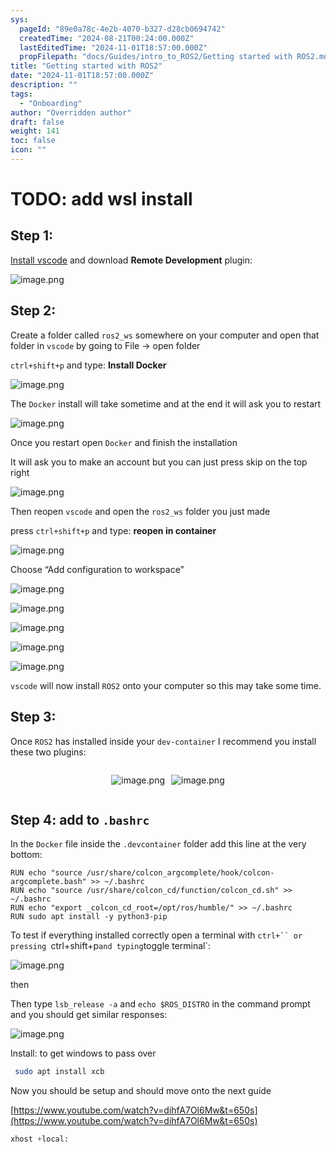 ```yaml
---
sys:
  pageId: "89e0a78c-4e2b-4070-b327-d28cb0694742"
  createdTime: "2024-08-21T00:24:00.000Z"
  lastEditedTime: "2024-11-01T18:57:00.000Z"
  propFilepath: "docs/Guides/intro_to_ROS2/Getting started with ROS2.md"
title: "Getting started with ROS2"
date: "2024-11-01T18:57:00.000Z"
description: ""
tags:
  - "Onboarding"
author: "Overridden author"
draft: false
weight: 141
toc: false
icon: ""
---
```


# TODO: add wsl install

## Step 1:

[Install vscode](https://code.visualstudio.com/download) and download **Remote Development** plugin:

![image.png](https://prod-files-secure.s3.us-west-2.amazonaws.com/d518164a-d88e-44d1-a4ee-3adb3bd8bce0/efb52993-1881-4a40-b95e-6f020334f022/image.png?X-Amz-Algorithm=AWS4-HMAC-SHA256&X-Amz-Content-Sha256=UNSIGNED-PAYLOAD&X-Amz-Credential=ASIAZI2LB4666NMJLEIL%2F20250317%2Fus-west-2%2Fs3%2Faws4_request&X-Amz-Date=20250317T181123Z&X-Amz-Expires=3600&X-Amz-Security-Token=IQoJb3JpZ2luX2VjEPL%2F%2F%2F%2F%2F%2F%2F%2F%2F%2FwEaCXVzLXdlc3QtMiJHMEUCIQDhFHbrfsVgJn14HWPNIYFQYHQTLXSUaoLbaF%2FdUXi%2FgwIgFHglTKa4DVhxnQGIjJfTwZwdvWPu21r99uBvvyovh7wq%2FwMISxAAGgw2Mzc0MjMxODM4MDUiDPOFgU7UlHc8hKCONCrcAwkX9eHhLWdwf7shBGAaelCukMkyVp6HhbNmnCjH1vxUD7q%2F7TYmzzaFi290V6IazFhb8Un%2BywTfRU244cHTnLkFZbRe6heVtRiiDeLaRBolmB5EXa1NwE5gWDFCfmaxkylZklS5e2Dib0uHSqbfn0LfcnKCCcIn6%2B15WgLdggqyIyfz%2F99kFi0xzu2MXGILIpjkmqyjMjtMhQY5Q87jDnQKGgXtaeND7koyF0iRT5nqjveYAudfVvl5dS%2BaabvSSfRleMOVcalWEAnxXEtdKnFCk%2FB5DVrBjNRPB3nYec6uqUh9hQrYCJmE6FCAUHg3hY9VyTEPixiIjvWHM116MVFFZiIPSh28VLoRtsHVRBQsBkL1rZzA7lIusgBDyee2MJPoY3dptb7T3nlQgB9CuAA%2BACUyXDCapInlwlKqH%2FmZKO2OXDXp9pimcLQNHdeRY%2BlhtfWZs1imlxgZbVZLt292fu8qUPXrZ1nSqDvze1q6T0RZbokLLd52NV2HHWRJ4GXdCob1ZmbtA3B1xS4Ek22q3O0C0esp4hB66GwYbxzP2dhQH3RxrseVkfwHa7bcFZHFxgXl2inTyJs2Gxw0EnrFS9DvQMXvxVfBxHfARCEwtvjb5hkiX1bgJYulMMrF4b4GOqUBZF2puexfM1TO0dbQprNkbfBDlnB5DPUC64Z3HCxvS0kmAnpPddjgxFjTivBw%2Fj6ZJsPgvC%2Fj0rNRES%2FV0ObhJ4JQ9N9ReJyP2SCl%2B2ruwUnbho2nY36TaaysJSeOhXaXtrymzQ3pb%2FYBDgPRzzyG1S1rR3KT%2BNJf1D7r1p9gjAeJMJ%2F2HPCmsBveMcyssggx2v%2BBfqYjfj%2FJy%2B7s9AHqLxGnqsAW&X-Amz-Signature=5ac9c34616bad9a48c15f21e9cf182db2fcb3d6294f169358311280fdb74a9de&X-Amz-SignedHeaders=host&x-id=GetObject)

## Step 2:

Create a folder called `ros2_ws` somewhere on your computer and open that folder in `vscode` by going to File → open folder 

`ctrl+shift+p` and type: **Install Docker**

![image.png](https://prod-files-secure.s3.us-west-2.amazonaws.com/d518164a-d88e-44d1-a4ee-3adb3bd8bce0/2269dc0e-1cd5-47ff-bceb-c04ad9b2eab0/image.png?X-Amz-Algorithm=AWS4-HMAC-SHA256&X-Amz-Content-Sha256=UNSIGNED-PAYLOAD&X-Amz-Credential=ASIAZI2LB4666NMJLEIL%2F20250317%2Fus-west-2%2Fs3%2Faws4_request&X-Amz-Date=20250317T181123Z&X-Amz-Expires=3600&X-Amz-Security-Token=IQoJb3JpZ2luX2VjEPL%2F%2F%2F%2F%2F%2F%2F%2F%2F%2FwEaCXVzLXdlc3QtMiJHMEUCIQDhFHbrfsVgJn14HWPNIYFQYHQTLXSUaoLbaF%2FdUXi%2FgwIgFHglTKa4DVhxnQGIjJfTwZwdvWPu21r99uBvvyovh7wq%2FwMISxAAGgw2Mzc0MjMxODM4MDUiDPOFgU7UlHc8hKCONCrcAwkX9eHhLWdwf7shBGAaelCukMkyVp6HhbNmnCjH1vxUD7q%2F7TYmzzaFi290V6IazFhb8Un%2BywTfRU244cHTnLkFZbRe6heVtRiiDeLaRBolmB5EXa1NwE5gWDFCfmaxkylZklS5e2Dib0uHSqbfn0LfcnKCCcIn6%2B15WgLdggqyIyfz%2F99kFi0xzu2MXGILIpjkmqyjMjtMhQY5Q87jDnQKGgXtaeND7koyF0iRT5nqjveYAudfVvl5dS%2BaabvSSfRleMOVcalWEAnxXEtdKnFCk%2FB5DVrBjNRPB3nYec6uqUh9hQrYCJmE6FCAUHg3hY9VyTEPixiIjvWHM116MVFFZiIPSh28VLoRtsHVRBQsBkL1rZzA7lIusgBDyee2MJPoY3dptb7T3nlQgB9CuAA%2BACUyXDCapInlwlKqH%2FmZKO2OXDXp9pimcLQNHdeRY%2BlhtfWZs1imlxgZbVZLt292fu8qUPXrZ1nSqDvze1q6T0RZbokLLd52NV2HHWRJ4GXdCob1ZmbtA3B1xS4Ek22q3O0C0esp4hB66GwYbxzP2dhQH3RxrseVkfwHa7bcFZHFxgXl2inTyJs2Gxw0EnrFS9DvQMXvxVfBxHfARCEwtvjb5hkiX1bgJYulMMrF4b4GOqUBZF2puexfM1TO0dbQprNkbfBDlnB5DPUC64Z3HCxvS0kmAnpPddjgxFjTivBw%2Fj6ZJsPgvC%2Fj0rNRES%2FV0ObhJ4JQ9N9ReJyP2SCl%2B2ruwUnbho2nY36TaaysJSeOhXaXtrymzQ3pb%2FYBDgPRzzyG1S1rR3KT%2BNJf1D7r1p9gjAeJMJ%2F2HPCmsBveMcyssggx2v%2BBfqYjfj%2FJy%2B7s9AHqLxGnqsAW&X-Amz-Signature=b0fd63b1336eba31989ae38e5bc30a000ba2b20631d6f5c9a4e2a85ab7ba37d6&X-Amz-SignedHeaders=host&x-id=GetObject)

The `Docker` install will take sometime and at the end it will ask you to restart

![image.png](https://prod-files-secure.s3.us-west-2.amazonaws.com/d518164a-d88e-44d1-a4ee-3adb3bd8bce0/ed233f78-be33-4b1f-b89c-9c346c0e961e/image.png?X-Amz-Algorithm=AWS4-HMAC-SHA256&X-Amz-Content-Sha256=UNSIGNED-PAYLOAD&X-Amz-Credential=ASIAZI2LB4666NMJLEIL%2F20250317%2Fus-west-2%2Fs3%2Faws4_request&X-Amz-Date=20250317T181123Z&X-Amz-Expires=3600&X-Amz-Security-Token=IQoJb3JpZ2luX2VjEPL%2F%2F%2F%2F%2F%2F%2F%2F%2F%2FwEaCXVzLXdlc3QtMiJHMEUCIQDhFHbrfsVgJn14HWPNIYFQYHQTLXSUaoLbaF%2FdUXi%2FgwIgFHglTKa4DVhxnQGIjJfTwZwdvWPu21r99uBvvyovh7wq%2FwMISxAAGgw2Mzc0MjMxODM4MDUiDPOFgU7UlHc8hKCONCrcAwkX9eHhLWdwf7shBGAaelCukMkyVp6HhbNmnCjH1vxUD7q%2F7TYmzzaFi290V6IazFhb8Un%2BywTfRU244cHTnLkFZbRe6heVtRiiDeLaRBolmB5EXa1NwE5gWDFCfmaxkylZklS5e2Dib0uHSqbfn0LfcnKCCcIn6%2B15WgLdggqyIyfz%2F99kFi0xzu2MXGILIpjkmqyjMjtMhQY5Q87jDnQKGgXtaeND7koyF0iRT5nqjveYAudfVvl5dS%2BaabvSSfRleMOVcalWEAnxXEtdKnFCk%2FB5DVrBjNRPB3nYec6uqUh9hQrYCJmE6FCAUHg3hY9VyTEPixiIjvWHM116MVFFZiIPSh28VLoRtsHVRBQsBkL1rZzA7lIusgBDyee2MJPoY3dptb7T3nlQgB9CuAA%2BACUyXDCapInlwlKqH%2FmZKO2OXDXp9pimcLQNHdeRY%2BlhtfWZs1imlxgZbVZLt292fu8qUPXrZ1nSqDvze1q6T0RZbokLLd52NV2HHWRJ4GXdCob1ZmbtA3B1xS4Ek22q3O0C0esp4hB66GwYbxzP2dhQH3RxrseVkfwHa7bcFZHFxgXl2inTyJs2Gxw0EnrFS9DvQMXvxVfBxHfARCEwtvjb5hkiX1bgJYulMMrF4b4GOqUBZF2puexfM1TO0dbQprNkbfBDlnB5DPUC64Z3HCxvS0kmAnpPddjgxFjTivBw%2Fj6ZJsPgvC%2Fj0rNRES%2FV0ObhJ4JQ9N9ReJyP2SCl%2B2ruwUnbho2nY36TaaysJSeOhXaXtrymzQ3pb%2FYBDgPRzzyG1S1rR3KT%2BNJf1D7r1p9gjAeJMJ%2F2HPCmsBveMcyssggx2v%2BBfqYjfj%2FJy%2B7s9AHqLxGnqsAW&X-Amz-Signature=9dd35761ffa0c150b285690ea079468ff2bbb154ce26b5c87dfb995947983c96&X-Amz-SignedHeaders=host&x-id=GetObject)

Once you restart open `Docker` and finish the installation

It will ask you to make an account but you can just press skip on the top right

![image.png](https://prod-files-secure.s3.us-west-2.amazonaws.com/d518164a-d88e-44d1-a4ee-3adb3bd8bce0/21010ad9-1659-4fd9-9f59-9932a09b2a3d/image.png?X-Amz-Algorithm=AWS4-HMAC-SHA256&X-Amz-Content-Sha256=UNSIGNED-PAYLOAD&X-Amz-Credential=ASIAZI2LB4666NMJLEIL%2F20250317%2Fus-west-2%2Fs3%2Faws4_request&X-Amz-Date=20250317T181123Z&X-Amz-Expires=3600&X-Amz-Security-Token=IQoJb3JpZ2luX2VjEPL%2F%2F%2F%2F%2F%2F%2F%2F%2F%2FwEaCXVzLXdlc3QtMiJHMEUCIQDhFHbrfsVgJn14HWPNIYFQYHQTLXSUaoLbaF%2FdUXi%2FgwIgFHglTKa4DVhxnQGIjJfTwZwdvWPu21r99uBvvyovh7wq%2FwMISxAAGgw2Mzc0MjMxODM4MDUiDPOFgU7UlHc8hKCONCrcAwkX9eHhLWdwf7shBGAaelCukMkyVp6HhbNmnCjH1vxUD7q%2F7TYmzzaFi290V6IazFhb8Un%2BywTfRU244cHTnLkFZbRe6heVtRiiDeLaRBolmB5EXa1NwE5gWDFCfmaxkylZklS5e2Dib0uHSqbfn0LfcnKCCcIn6%2B15WgLdggqyIyfz%2F99kFi0xzu2MXGILIpjkmqyjMjtMhQY5Q87jDnQKGgXtaeND7koyF0iRT5nqjveYAudfVvl5dS%2BaabvSSfRleMOVcalWEAnxXEtdKnFCk%2FB5DVrBjNRPB3nYec6uqUh9hQrYCJmE6FCAUHg3hY9VyTEPixiIjvWHM116MVFFZiIPSh28VLoRtsHVRBQsBkL1rZzA7lIusgBDyee2MJPoY3dptb7T3nlQgB9CuAA%2BACUyXDCapInlwlKqH%2FmZKO2OXDXp9pimcLQNHdeRY%2BlhtfWZs1imlxgZbVZLt292fu8qUPXrZ1nSqDvze1q6T0RZbokLLd52NV2HHWRJ4GXdCob1ZmbtA3B1xS4Ek22q3O0C0esp4hB66GwYbxzP2dhQH3RxrseVkfwHa7bcFZHFxgXl2inTyJs2Gxw0EnrFS9DvQMXvxVfBxHfARCEwtvjb5hkiX1bgJYulMMrF4b4GOqUBZF2puexfM1TO0dbQprNkbfBDlnB5DPUC64Z3HCxvS0kmAnpPddjgxFjTivBw%2Fj6ZJsPgvC%2Fj0rNRES%2FV0ObhJ4JQ9N9ReJyP2SCl%2B2ruwUnbho2nY36TaaysJSeOhXaXtrymzQ3pb%2FYBDgPRzzyG1S1rR3KT%2BNJf1D7r1p9gjAeJMJ%2F2HPCmsBveMcyssggx2v%2BBfqYjfj%2FJy%2B7s9AHqLxGnqsAW&X-Amz-Signature=17344fe834b8b74a59aaeadd9eb84141b2355cfc6a32aab9dfd8ec33bdeffc74&X-Amz-SignedHeaders=host&x-id=GetObject)

Then reopen `vscode` and open the `ros2_ws` folder you just made

press `ctrl+shift+p` and type: **reopen in container**

![image.png](https://prod-files-secure.s3.us-west-2.amazonaws.com/d518164a-d88e-44d1-a4ee-3adb3bd8bce0/4e93b8c2-41ad-488c-8095-c74205196118/image.png?X-Amz-Algorithm=AWS4-HMAC-SHA256&X-Amz-Content-Sha256=UNSIGNED-PAYLOAD&X-Amz-Credential=ASIAZI2LB4666NMJLEIL%2F20250317%2Fus-west-2%2Fs3%2Faws4_request&X-Amz-Date=20250317T181123Z&X-Amz-Expires=3600&X-Amz-Security-Token=IQoJb3JpZ2luX2VjEPL%2F%2F%2F%2F%2F%2F%2F%2F%2F%2FwEaCXVzLXdlc3QtMiJHMEUCIQDhFHbrfsVgJn14HWPNIYFQYHQTLXSUaoLbaF%2FdUXi%2FgwIgFHglTKa4DVhxnQGIjJfTwZwdvWPu21r99uBvvyovh7wq%2FwMISxAAGgw2Mzc0MjMxODM4MDUiDPOFgU7UlHc8hKCONCrcAwkX9eHhLWdwf7shBGAaelCukMkyVp6HhbNmnCjH1vxUD7q%2F7TYmzzaFi290V6IazFhb8Un%2BywTfRU244cHTnLkFZbRe6heVtRiiDeLaRBolmB5EXa1NwE5gWDFCfmaxkylZklS5e2Dib0uHSqbfn0LfcnKCCcIn6%2B15WgLdggqyIyfz%2F99kFi0xzu2MXGILIpjkmqyjMjtMhQY5Q87jDnQKGgXtaeND7koyF0iRT5nqjveYAudfVvl5dS%2BaabvSSfRleMOVcalWEAnxXEtdKnFCk%2FB5DVrBjNRPB3nYec6uqUh9hQrYCJmE6FCAUHg3hY9VyTEPixiIjvWHM116MVFFZiIPSh28VLoRtsHVRBQsBkL1rZzA7lIusgBDyee2MJPoY3dptb7T3nlQgB9CuAA%2BACUyXDCapInlwlKqH%2FmZKO2OXDXp9pimcLQNHdeRY%2BlhtfWZs1imlxgZbVZLt292fu8qUPXrZ1nSqDvze1q6T0RZbokLLd52NV2HHWRJ4GXdCob1ZmbtA3B1xS4Ek22q3O0C0esp4hB66GwYbxzP2dhQH3RxrseVkfwHa7bcFZHFxgXl2inTyJs2Gxw0EnrFS9DvQMXvxVfBxHfARCEwtvjb5hkiX1bgJYulMMrF4b4GOqUBZF2puexfM1TO0dbQprNkbfBDlnB5DPUC64Z3HCxvS0kmAnpPddjgxFjTivBw%2Fj6ZJsPgvC%2Fj0rNRES%2FV0ObhJ4JQ9N9ReJyP2SCl%2B2ruwUnbho2nY36TaaysJSeOhXaXtrymzQ3pb%2FYBDgPRzzyG1S1rR3KT%2BNJf1D7r1p9gjAeJMJ%2F2HPCmsBveMcyssggx2v%2BBfqYjfj%2FJy%2B7s9AHqLxGnqsAW&X-Amz-Signature=dd7f856ea078d482549e80b63f8677ac875f2ea7f10ca34296a15d7bd1275c76&X-Amz-SignedHeaders=host&x-id=GetObject)

Choose “Add configuration to workspace”

![image.png](https://prod-files-secure.s3.us-west-2.amazonaws.com/d518164a-d88e-44d1-a4ee-3adb3bd8bce0/9560b282-5060-4989-ba37-97e7b2c22476/image.png?X-Amz-Algorithm=AWS4-HMAC-SHA256&X-Amz-Content-Sha256=UNSIGNED-PAYLOAD&X-Amz-Credential=ASIAZI2LB4666NMJLEIL%2F20250317%2Fus-west-2%2Fs3%2Faws4_request&X-Amz-Date=20250317T181123Z&X-Amz-Expires=3600&X-Amz-Security-Token=IQoJb3JpZ2luX2VjEPL%2F%2F%2F%2F%2F%2F%2F%2F%2F%2FwEaCXVzLXdlc3QtMiJHMEUCIQDhFHbrfsVgJn14HWPNIYFQYHQTLXSUaoLbaF%2FdUXi%2FgwIgFHglTKa4DVhxnQGIjJfTwZwdvWPu21r99uBvvyovh7wq%2FwMISxAAGgw2Mzc0MjMxODM4MDUiDPOFgU7UlHc8hKCONCrcAwkX9eHhLWdwf7shBGAaelCukMkyVp6HhbNmnCjH1vxUD7q%2F7TYmzzaFi290V6IazFhb8Un%2BywTfRU244cHTnLkFZbRe6heVtRiiDeLaRBolmB5EXa1NwE5gWDFCfmaxkylZklS5e2Dib0uHSqbfn0LfcnKCCcIn6%2B15WgLdggqyIyfz%2F99kFi0xzu2MXGILIpjkmqyjMjtMhQY5Q87jDnQKGgXtaeND7koyF0iRT5nqjveYAudfVvl5dS%2BaabvSSfRleMOVcalWEAnxXEtdKnFCk%2FB5DVrBjNRPB3nYec6uqUh9hQrYCJmE6FCAUHg3hY9VyTEPixiIjvWHM116MVFFZiIPSh28VLoRtsHVRBQsBkL1rZzA7lIusgBDyee2MJPoY3dptb7T3nlQgB9CuAA%2BACUyXDCapInlwlKqH%2FmZKO2OXDXp9pimcLQNHdeRY%2BlhtfWZs1imlxgZbVZLt292fu8qUPXrZ1nSqDvze1q6T0RZbokLLd52NV2HHWRJ4GXdCob1ZmbtA3B1xS4Ek22q3O0C0esp4hB66GwYbxzP2dhQH3RxrseVkfwHa7bcFZHFxgXl2inTyJs2Gxw0EnrFS9DvQMXvxVfBxHfARCEwtvjb5hkiX1bgJYulMMrF4b4GOqUBZF2puexfM1TO0dbQprNkbfBDlnB5DPUC64Z3HCxvS0kmAnpPddjgxFjTivBw%2Fj6ZJsPgvC%2Fj0rNRES%2FV0ObhJ4JQ9N9ReJyP2SCl%2B2ruwUnbho2nY36TaaysJSeOhXaXtrymzQ3pb%2FYBDgPRzzyG1S1rR3KT%2BNJf1D7r1p9gjAeJMJ%2F2HPCmsBveMcyssggx2v%2BBfqYjfj%2FJy%2B7s9AHqLxGnqsAW&X-Amz-Signature=64841494407074c4ae8e0a92562cf7b830003ac5285b327206f4e5ffd627bb19&X-Amz-SignedHeaders=host&x-id=GetObject)

![image.png](https://prod-files-secure.s3.us-west-2.amazonaws.com/d518164a-d88e-44d1-a4ee-3adb3bd8bce0/2ee63f81-886b-48e8-a553-dc6e5eac99e4/image.png?X-Amz-Algorithm=AWS4-HMAC-SHA256&X-Amz-Content-Sha256=UNSIGNED-PAYLOAD&X-Amz-Credential=ASIAZI2LB4666NMJLEIL%2F20250317%2Fus-west-2%2Fs3%2Faws4_request&X-Amz-Date=20250317T181123Z&X-Amz-Expires=3600&X-Amz-Security-Token=IQoJb3JpZ2luX2VjEPL%2F%2F%2F%2F%2F%2F%2F%2F%2F%2FwEaCXVzLXdlc3QtMiJHMEUCIQDhFHbrfsVgJn14HWPNIYFQYHQTLXSUaoLbaF%2FdUXi%2FgwIgFHglTKa4DVhxnQGIjJfTwZwdvWPu21r99uBvvyovh7wq%2FwMISxAAGgw2Mzc0MjMxODM4MDUiDPOFgU7UlHc8hKCONCrcAwkX9eHhLWdwf7shBGAaelCukMkyVp6HhbNmnCjH1vxUD7q%2F7TYmzzaFi290V6IazFhb8Un%2BywTfRU244cHTnLkFZbRe6heVtRiiDeLaRBolmB5EXa1NwE5gWDFCfmaxkylZklS5e2Dib0uHSqbfn0LfcnKCCcIn6%2B15WgLdggqyIyfz%2F99kFi0xzu2MXGILIpjkmqyjMjtMhQY5Q87jDnQKGgXtaeND7koyF0iRT5nqjveYAudfVvl5dS%2BaabvSSfRleMOVcalWEAnxXEtdKnFCk%2FB5DVrBjNRPB3nYec6uqUh9hQrYCJmE6FCAUHg3hY9VyTEPixiIjvWHM116MVFFZiIPSh28VLoRtsHVRBQsBkL1rZzA7lIusgBDyee2MJPoY3dptb7T3nlQgB9CuAA%2BACUyXDCapInlwlKqH%2FmZKO2OXDXp9pimcLQNHdeRY%2BlhtfWZs1imlxgZbVZLt292fu8qUPXrZ1nSqDvze1q6T0RZbokLLd52NV2HHWRJ4GXdCob1ZmbtA3B1xS4Ek22q3O0C0esp4hB66GwYbxzP2dhQH3RxrseVkfwHa7bcFZHFxgXl2inTyJs2Gxw0EnrFS9DvQMXvxVfBxHfARCEwtvjb5hkiX1bgJYulMMrF4b4GOqUBZF2puexfM1TO0dbQprNkbfBDlnB5DPUC64Z3HCxvS0kmAnpPddjgxFjTivBw%2Fj6ZJsPgvC%2Fj0rNRES%2FV0ObhJ4JQ9N9ReJyP2SCl%2B2ruwUnbho2nY36TaaysJSeOhXaXtrymzQ3pb%2FYBDgPRzzyG1S1rR3KT%2BNJf1D7r1p9gjAeJMJ%2F2HPCmsBveMcyssggx2v%2BBfqYjfj%2FJy%2B7s9AHqLxGnqsAW&X-Amz-Signature=0474712c004280199181280fe2230e29b9cbcfb62b2de6e7c8048a731c740806&X-Amz-SignedHeaders=host&x-id=GetObject)

![image.png](https://prod-files-secure.s3.us-west-2.amazonaws.com/d518164a-d88e-44d1-a4ee-3adb3bd8bce0/ae1580b2-b048-407e-aed9-b584224a7a04/image.png?X-Amz-Algorithm=AWS4-HMAC-SHA256&X-Amz-Content-Sha256=UNSIGNED-PAYLOAD&X-Amz-Credential=ASIAZI2LB4666NMJLEIL%2F20250317%2Fus-west-2%2Fs3%2Faws4_request&X-Amz-Date=20250317T181123Z&X-Amz-Expires=3600&X-Amz-Security-Token=IQoJb3JpZ2luX2VjEPL%2F%2F%2F%2F%2F%2F%2F%2F%2F%2FwEaCXVzLXdlc3QtMiJHMEUCIQDhFHbrfsVgJn14HWPNIYFQYHQTLXSUaoLbaF%2FdUXi%2FgwIgFHglTKa4DVhxnQGIjJfTwZwdvWPu21r99uBvvyovh7wq%2FwMISxAAGgw2Mzc0MjMxODM4MDUiDPOFgU7UlHc8hKCONCrcAwkX9eHhLWdwf7shBGAaelCukMkyVp6HhbNmnCjH1vxUD7q%2F7TYmzzaFi290V6IazFhb8Un%2BywTfRU244cHTnLkFZbRe6heVtRiiDeLaRBolmB5EXa1NwE5gWDFCfmaxkylZklS5e2Dib0uHSqbfn0LfcnKCCcIn6%2B15WgLdggqyIyfz%2F99kFi0xzu2MXGILIpjkmqyjMjtMhQY5Q87jDnQKGgXtaeND7koyF0iRT5nqjveYAudfVvl5dS%2BaabvSSfRleMOVcalWEAnxXEtdKnFCk%2FB5DVrBjNRPB3nYec6uqUh9hQrYCJmE6FCAUHg3hY9VyTEPixiIjvWHM116MVFFZiIPSh28VLoRtsHVRBQsBkL1rZzA7lIusgBDyee2MJPoY3dptb7T3nlQgB9CuAA%2BACUyXDCapInlwlKqH%2FmZKO2OXDXp9pimcLQNHdeRY%2BlhtfWZs1imlxgZbVZLt292fu8qUPXrZ1nSqDvze1q6T0RZbokLLd52NV2HHWRJ4GXdCob1ZmbtA3B1xS4Ek22q3O0C0esp4hB66GwYbxzP2dhQH3RxrseVkfwHa7bcFZHFxgXl2inTyJs2Gxw0EnrFS9DvQMXvxVfBxHfARCEwtvjb5hkiX1bgJYulMMrF4b4GOqUBZF2puexfM1TO0dbQprNkbfBDlnB5DPUC64Z3HCxvS0kmAnpPddjgxFjTivBw%2Fj6ZJsPgvC%2Fj0rNRES%2FV0ObhJ4JQ9N9ReJyP2SCl%2B2ruwUnbho2nY36TaaysJSeOhXaXtrymzQ3pb%2FYBDgPRzzyG1S1rR3KT%2BNJf1D7r1p9gjAeJMJ%2F2HPCmsBveMcyssggx2v%2BBfqYjfj%2FJy%2B7s9AHqLxGnqsAW&X-Amz-Signature=f55c2ce02fbcdb521461084acf7afd1af51ecd530d297daa8fb26fb82fbdc75f&X-Amz-SignedHeaders=host&x-id=GetObject)

![image.png](https://prod-files-secure.s3.us-west-2.amazonaws.com/d518164a-d88e-44d1-a4ee-3adb3bd8bce0/53255b28-f75e-430f-b9e3-c0ac8577e42b/image.png?X-Amz-Algorithm=AWS4-HMAC-SHA256&X-Amz-Content-Sha256=UNSIGNED-PAYLOAD&X-Amz-Credential=ASIAZI2LB4666NMJLEIL%2F20250317%2Fus-west-2%2Fs3%2Faws4_request&X-Amz-Date=20250317T181123Z&X-Amz-Expires=3600&X-Amz-Security-Token=IQoJb3JpZ2luX2VjEPL%2F%2F%2F%2F%2F%2F%2F%2F%2F%2FwEaCXVzLXdlc3QtMiJHMEUCIQDhFHbrfsVgJn14HWPNIYFQYHQTLXSUaoLbaF%2FdUXi%2FgwIgFHglTKa4DVhxnQGIjJfTwZwdvWPu21r99uBvvyovh7wq%2FwMISxAAGgw2Mzc0MjMxODM4MDUiDPOFgU7UlHc8hKCONCrcAwkX9eHhLWdwf7shBGAaelCukMkyVp6HhbNmnCjH1vxUD7q%2F7TYmzzaFi290V6IazFhb8Un%2BywTfRU244cHTnLkFZbRe6heVtRiiDeLaRBolmB5EXa1NwE5gWDFCfmaxkylZklS5e2Dib0uHSqbfn0LfcnKCCcIn6%2B15WgLdggqyIyfz%2F99kFi0xzu2MXGILIpjkmqyjMjtMhQY5Q87jDnQKGgXtaeND7koyF0iRT5nqjveYAudfVvl5dS%2BaabvSSfRleMOVcalWEAnxXEtdKnFCk%2FB5DVrBjNRPB3nYec6uqUh9hQrYCJmE6FCAUHg3hY9VyTEPixiIjvWHM116MVFFZiIPSh28VLoRtsHVRBQsBkL1rZzA7lIusgBDyee2MJPoY3dptb7T3nlQgB9CuAA%2BACUyXDCapInlwlKqH%2FmZKO2OXDXp9pimcLQNHdeRY%2BlhtfWZs1imlxgZbVZLt292fu8qUPXrZ1nSqDvze1q6T0RZbokLLd52NV2HHWRJ4GXdCob1ZmbtA3B1xS4Ek22q3O0C0esp4hB66GwYbxzP2dhQH3RxrseVkfwHa7bcFZHFxgXl2inTyJs2Gxw0EnrFS9DvQMXvxVfBxHfARCEwtvjb5hkiX1bgJYulMMrF4b4GOqUBZF2puexfM1TO0dbQprNkbfBDlnB5DPUC64Z3HCxvS0kmAnpPddjgxFjTivBw%2Fj6ZJsPgvC%2Fj0rNRES%2FV0ObhJ4JQ9N9ReJyP2SCl%2B2ruwUnbho2nY36TaaysJSeOhXaXtrymzQ3pb%2FYBDgPRzzyG1S1rR3KT%2BNJf1D7r1p9gjAeJMJ%2F2HPCmsBveMcyssggx2v%2BBfqYjfj%2FJy%2B7s9AHqLxGnqsAW&X-Amz-Signature=8d714d49e09b702972979b67b22d28f6f35addd6276470a78b9d3fe0e998bad1&X-Amz-SignedHeaders=host&x-id=GetObject)

![image.png](https://prod-files-secure.s3.us-west-2.amazonaws.com/d518164a-d88e-44d1-a4ee-3adb3bd8bce0/7c562767-5af9-4ffb-97d1-327bcdf4ee00/image.png?X-Amz-Algorithm=AWS4-HMAC-SHA256&X-Amz-Content-Sha256=UNSIGNED-PAYLOAD&X-Amz-Credential=ASIAZI2LB4666NMJLEIL%2F20250317%2Fus-west-2%2Fs3%2Faws4_request&X-Amz-Date=20250317T181123Z&X-Amz-Expires=3600&X-Amz-Security-Token=IQoJb3JpZ2luX2VjEPL%2F%2F%2F%2F%2F%2F%2F%2F%2F%2FwEaCXVzLXdlc3QtMiJHMEUCIQDhFHbrfsVgJn14HWPNIYFQYHQTLXSUaoLbaF%2FdUXi%2FgwIgFHglTKa4DVhxnQGIjJfTwZwdvWPu21r99uBvvyovh7wq%2FwMISxAAGgw2Mzc0MjMxODM4MDUiDPOFgU7UlHc8hKCONCrcAwkX9eHhLWdwf7shBGAaelCukMkyVp6HhbNmnCjH1vxUD7q%2F7TYmzzaFi290V6IazFhb8Un%2BywTfRU244cHTnLkFZbRe6heVtRiiDeLaRBolmB5EXa1NwE5gWDFCfmaxkylZklS5e2Dib0uHSqbfn0LfcnKCCcIn6%2B15WgLdggqyIyfz%2F99kFi0xzu2MXGILIpjkmqyjMjtMhQY5Q87jDnQKGgXtaeND7koyF0iRT5nqjveYAudfVvl5dS%2BaabvSSfRleMOVcalWEAnxXEtdKnFCk%2FB5DVrBjNRPB3nYec6uqUh9hQrYCJmE6FCAUHg3hY9VyTEPixiIjvWHM116MVFFZiIPSh28VLoRtsHVRBQsBkL1rZzA7lIusgBDyee2MJPoY3dptb7T3nlQgB9CuAA%2BACUyXDCapInlwlKqH%2FmZKO2OXDXp9pimcLQNHdeRY%2BlhtfWZs1imlxgZbVZLt292fu8qUPXrZ1nSqDvze1q6T0RZbokLLd52NV2HHWRJ4GXdCob1ZmbtA3B1xS4Ek22q3O0C0esp4hB66GwYbxzP2dhQH3RxrseVkfwHa7bcFZHFxgXl2inTyJs2Gxw0EnrFS9DvQMXvxVfBxHfARCEwtvjb5hkiX1bgJYulMMrF4b4GOqUBZF2puexfM1TO0dbQprNkbfBDlnB5DPUC64Z3HCxvS0kmAnpPddjgxFjTivBw%2Fj6ZJsPgvC%2Fj0rNRES%2FV0ObhJ4JQ9N9ReJyP2SCl%2B2ruwUnbho2nY36TaaysJSeOhXaXtrymzQ3pb%2FYBDgPRzzyG1S1rR3KT%2BNJf1D7r1p9gjAeJMJ%2F2HPCmsBveMcyssggx2v%2BBfqYjfj%2FJy%2B7s9AHqLxGnqsAW&X-Amz-Signature=bda39c17f989cc9e7e6c9412d9574f45fe53af7bd1bfab7907c352be68cfc6e4&X-Amz-SignedHeaders=host&x-id=GetObject)

`vscode` will now install `ROS2` onto your computer so this may take some time.

## Step 3:

Once `ROS2` has installed inside your `dev-container` I recommend you install these two plugins:

<div style="display: flex;flex-direction: row; column-gap:10px; max-width: 630px;justify-content: center;">
<div>

![image.png](https://prod-files-secure.s3.us-west-2.amazonaws.com/d518164a-d88e-44d1-a4ee-3adb3bd8bce0/3fc3d550-5a54-4ba1-ba6b-faa01cdb7369/image.png?X-Amz-Algorithm=AWS4-HMAC-SHA256&X-Amz-Content-Sha256=UNSIGNED-PAYLOAD&X-Amz-Credential=ASIAZI2LB4662Y6JS7IH%2F20250317%2Fus-west-2%2Fs3%2Faws4_request&X-Amz-Date=20250317T181125Z&X-Amz-Expires=3600&X-Amz-Security-Token=IQoJb3JpZ2luX2VjEPL%2F%2F%2F%2F%2F%2F%2F%2F%2F%2FwEaCXVzLXdlc3QtMiJGMEQCIAcPSOsjB5iw5h8%2BFSfvXIONpAr%2FNgbslmgk2ssI5VruAiAX9zxYDwFnhhorbZ%2BZTLuBximTP0h0gBXrfbhVacQ8XSr%2FAwhLEAAaDDYzNzQyMzE4MzgwNSIMCpd9mUhEXR0V1vD%2BKtwD5c1iqe%2BevStMFjybEodlsfuzs5VSe3iFUT4C6dMfC%2Fy0X2uOc7x80aD2VJ0vmzSNODqoL15eYLeM%2BwpxJqfYlK7tEKaV8CdfbURrCgpgQOU85WtW2S%2BvP1lHFltus80a%2Bl4rnsc0VuIoxJCuq42UkMXhnGhaE9QfX3XsBp04Nk6piRaLO%2By%2FCxbD6Y9dyXh%2BOevwbbVCwn5Gap7cOS1C87llUn5To2oc%2FwApolDVUmMCuPGeRgYsXYSRGQbPbUa3xiz%2FLgenL3z8e6IphbgA2r0i3ZJ0b9Pi2N4TNypgUmPCvpqMNDXztB6NYnwQ9rvvyUGNU0VOv6YEStq2zcqvH4zQ%2F3H%2B8z47KfqA9eTpZAH22VeOuJFrA%2BK6FHSlMLVHvFtVJxektbXVkxTH0MmO%2BZZYPeBfQytEHm41koTDwnbblvVNBZgTjqvpJ781br7qrpTLAL2gtWUpHPnGv9vqvRUVjiBOdvmVi0HklY0S6XUhbtU1zwTckNoxpszDIPz3YGfmtW3tz3bwNKeULAFGFKhBLYQR5LAkZYFCQZoFzfeLq37NzF5w%2Ftfav%2BJB9NpAK3p9AOjg0jpU7boTe3qrZL7Mt0JfzwsmTJzwOsAvKfabnOFmwMr0ceWVzP4w0sXhvgY6pgEgLmerM%2FlageFrGdNPWW71n1Nv%2FozRVdlFE8t1d%2FmagToiuDwEkh%2F0DPpkx8cSh3yOWaic1VYb5h8wJM1huik1j9qLiEHcZ%2Fq3RD9FRUox5C7x7M42Yglf4U37U9Uph6aCRHp47M9%2BZ%2FJBVk1GrrQ99bjBSxm7sqRte%2FXmSIudbDtsUzzKuAH5qo4%2Fmhc5V9BbEaHbyrmV7xuLQc8SldfUS7qYE6js&X-Amz-Signature=84bc11962e220ae8cf99d7b09088e8aef33bc800a633318f6636b3c40d459f4d&X-Amz-SignedHeaders=host&x-id=GetObject)

</div>
<div>

![image.png](https://prod-files-secure.s3.us-west-2.amazonaws.com/d518164a-d88e-44d1-a4ee-3adb3bd8bce0/d994cc66-13c2-4093-a5a3-f84cf4601a82/image.png?X-Amz-Algorithm=AWS4-HMAC-SHA256&X-Amz-Content-Sha256=UNSIGNED-PAYLOAD&X-Amz-Credential=ASIAZI2LB4665LB4ZX7Q%2F20250317%2Fus-west-2%2Fs3%2Faws4_request&X-Amz-Date=20250317T181125Z&X-Amz-Expires=3600&X-Amz-Security-Token=IQoJb3JpZ2luX2VjEPL%2F%2F%2F%2F%2F%2F%2F%2F%2F%2FwEaCXVzLXdlc3QtMiJHMEUCIQC7V82TNP6XnxVBiugMXc5DYoZHnQILzBnt5K1L%2BlOHLwIgGzbXKv64SwbFNigZ3zJmDVumbuAZRAQPEwwtRCrs0Xgq%2FwMISxAAGgw2Mzc0MjMxODM4MDUiDOj7Afz1uBbCJ7nrIyrcA6qSmA5HzX%2ByhNjqiHxEFEMD%2F7pWVNXfhL%2BfDiaM1QdVlclRae6zJr7XhLQnprYi9q8p52vsKqrp5jQoZJe8IxVts0F9M2A42uyk5qK088Zusn7wX%2BRHjcQgXP1H2%2FztxazpGfoWMeTMTv6rrX4cC0Qj%2BHNFWEV0AQqewZU%2FpqR7XDksMFt4Oj1hhJYKvg%2BqMrfvyixsjBgjKCH%2BouMyddcIlLIusxEuECfv%2BcVoT0gP%2BQd%2FEx0wkRqK7iEmeOBJwakXK9SubgLHi8Kf%2FJMMhIa22Ji6ZKSEuF4FHKdsOYj18C1sEgchvmfRA8aspRxhVHSdxLM8Vp%2F%2Bi%2BIG5EHR5qUwgBvM02cxdvQLbmoSKkqvPUYsuCtZ1Iw6PVI2VWoSriQfMTyQWeCgQhbjsrwYyKtsvbl8oiwojS8OAPUQEExRXi1oP3Xk5TVYFgWC8OuUhe%2BcUz%2BD1rGql7k15YFWbf0%2FVXwD57f3bjTydi4xsoiZeOkEA4G79z2ZPqsF4WAGz32jSFE7SJe%2Bs3kanp5zLoWJBZ%2BkVZbWaE8d5mVDvwq%2BoNJH%2Ff0M4PU4U7BG2%2BoNbE3FMvhxOjF4rf1NfrNiEu5r1kgnGuOtue6dXc8iXwN9vzB3rB2wBlrbn3K4MJbF4b4GOqUBlWWjCPhwQ0UifNomOY%2BDz5QKMW5ft4wrLyABDRhPwdhgjbx1%2Bk0PBx6qIXGC8LwiWJFXruLMveA1nhY%2FcewG%2FuSxvT5J%2BcliLsEd%2F%2BU5MnBxpkVqD%2F%2Bd9%2BlyGmyl4pLHDQ%2BBpmEA4NfE9kdtXrwQBBg%2FbMCn8vmZC0ydlR9n9UwypgrSxEVRJOPG18MJQbw4h0Ac4NBMdJTvkN5WHdXW7luuxdUm&X-Amz-Signature=4de1fb4817e33b57eafeb7c7e81b046eb0233e4c335d12eeb16c34f56c107f04&X-Amz-SignedHeaders=host&x-id=GetObject)

</div>
</div>

## Step 4: add to `.bashrc`

In the `Docker` file inside the `.devcontainer` folder add this line at the very bottom: 

```docker
RUN echo "source /usr/share/colcon_argcomplete/hook/colcon-argcomplete.bash" >> ~/.bashrc
RUN echo "source /usr/share/colcon_cd/function/colcon_cd.sh" >> ~/.bashrc
RUN echo "export _colcon_cd_root=/opt/ros/humble/" >> ~/.bashrc
RUN sudo apt install -y python3-pip 
```

To test if everything installed correctly open a terminal with `ctrl+`` or pressing `ctrl+shift+p` and typing `toggle terminal`:

![image.png](https://prod-files-secure.s3.us-west-2.amazonaws.com/d518164a-d88e-44d1-a4ee-3adb3bd8bce0/6a4943d8-b04e-4c02-9a58-775f3384d1a5/image.png?X-Amz-Algorithm=AWS4-HMAC-SHA256&X-Amz-Content-Sha256=UNSIGNED-PAYLOAD&X-Amz-Credential=ASIAZI2LB4666NMJLEIL%2F20250317%2Fus-west-2%2Fs3%2Faws4_request&X-Amz-Date=20250317T181123Z&X-Amz-Expires=3600&X-Amz-Security-Token=IQoJb3JpZ2luX2VjEPL%2F%2F%2F%2F%2F%2F%2F%2F%2F%2FwEaCXVzLXdlc3QtMiJHMEUCIQDhFHbrfsVgJn14HWPNIYFQYHQTLXSUaoLbaF%2FdUXi%2FgwIgFHglTKa4DVhxnQGIjJfTwZwdvWPu21r99uBvvyovh7wq%2FwMISxAAGgw2Mzc0MjMxODM4MDUiDPOFgU7UlHc8hKCONCrcAwkX9eHhLWdwf7shBGAaelCukMkyVp6HhbNmnCjH1vxUD7q%2F7TYmzzaFi290V6IazFhb8Un%2BywTfRU244cHTnLkFZbRe6heVtRiiDeLaRBolmB5EXa1NwE5gWDFCfmaxkylZklS5e2Dib0uHSqbfn0LfcnKCCcIn6%2B15WgLdggqyIyfz%2F99kFi0xzu2MXGILIpjkmqyjMjtMhQY5Q87jDnQKGgXtaeND7koyF0iRT5nqjveYAudfVvl5dS%2BaabvSSfRleMOVcalWEAnxXEtdKnFCk%2FB5DVrBjNRPB3nYec6uqUh9hQrYCJmE6FCAUHg3hY9VyTEPixiIjvWHM116MVFFZiIPSh28VLoRtsHVRBQsBkL1rZzA7lIusgBDyee2MJPoY3dptb7T3nlQgB9CuAA%2BACUyXDCapInlwlKqH%2FmZKO2OXDXp9pimcLQNHdeRY%2BlhtfWZs1imlxgZbVZLt292fu8qUPXrZ1nSqDvze1q6T0RZbokLLd52NV2HHWRJ4GXdCob1ZmbtA3B1xS4Ek22q3O0C0esp4hB66GwYbxzP2dhQH3RxrseVkfwHa7bcFZHFxgXl2inTyJs2Gxw0EnrFS9DvQMXvxVfBxHfARCEwtvjb5hkiX1bgJYulMMrF4b4GOqUBZF2puexfM1TO0dbQprNkbfBDlnB5DPUC64Z3HCxvS0kmAnpPddjgxFjTivBw%2Fj6ZJsPgvC%2Fj0rNRES%2FV0ObhJ4JQ9N9ReJyP2SCl%2B2ruwUnbho2nY36TaaysJSeOhXaXtrymzQ3pb%2FYBDgPRzzyG1S1rR3KT%2BNJf1D7r1p9gjAeJMJ%2F2HPCmsBveMcyssggx2v%2BBfqYjfj%2FJy%2B7s9AHqLxGnqsAW&X-Amz-Signature=daba70db8b36dd0e2380c02ce74e098de4a72b5b74b64bf2e07b879c5c09f3c9&X-Amz-SignedHeaders=host&x-id=GetObject)

then 

Then type `lsb_release -a` and `echo $ROS_DISTRO` in the command prompt and you should get similar responses:

![image.png](https://prod-files-secure.s3.us-west-2.amazonaws.com/d518164a-d88e-44d1-a4ee-3adb3bd8bce0/3e635dec-a805-4e85-8b9e-d000e5b71a4e/image.png?X-Amz-Algorithm=AWS4-HMAC-SHA256&X-Amz-Content-Sha256=UNSIGNED-PAYLOAD&X-Amz-Credential=ASIAZI2LB4666NMJLEIL%2F20250317%2Fus-west-2%2Fs3%2Faws4_request&X-Amz-Date=20250317T181123Z&X-Amz-Expires=3600&X-Amz-Security-Token=IQoJb3JpZ2luX2VjEPL%2F%2F%2F%2F%2F%2F%2F%2F%2F%2FwEaCXVzLXdlc3QtMiJHMEUCIQDhFHbrfsVgJn14HWPNIYFQYHQTLXSUaoLbaF%2FdUXi%2FgwIgFHglTKa4DVhxnQGIjJfTwZwdvWPu21r99uBvvyovh7wq%2FwMISxAAGgw2Mzc0MjMxODM4MDUiDPOFgU7UlHc8hKCONCrcAwkX9eHhLWdwf7shBGAaelCukMkyVp6HhbNmnCjH1vxUD7q%2F7TYmzzaFi290V6IazFhb8Un%2BywTfRU244cHTnLkFZbRe6heVtRiiDeLaRBolmB5EXa1NwE5gWDFCfmaxkylZklS5e2Dib0uHSqbfn0LfcnKCCcIn6%2B15WgLdggqyIyfz%2F99kFi0xzu2MXGILIpjkmqyjMjtMhQY5Q87jDnQKGgXtaeND7koyF0iRT5nqjveYAudfVvl5dS%2BaabvSSfRleMOVcalWEAnxXEtdKnFCk%2FB5DVrBjNRPB3nYec6uqUh9hQrYCJmE6FCAUHg3hY9VyTEPixiIjvWHM116MVFFZiIPSh28VLoRtsHVRBQsBkL1rZzA7lIusgBDyee2MJPoY3dptb7T3nlQgB9CuAA%2BACUyXDCapInlwlKqH%2FmZKO2OXDXp9pimcLQNHdeRY%2BlhtfWZs1imlxgZbVZLt292fu8qUPXrZ1nSqDvze1q6T0RZbokLLd52NV2HHWRJ4GXdCob1ZmbtA3B1xS4Ek22q3O0C0esp4hB66GwYbxzP2dhQH3RxrseVkfwHa7bcFZHFxgXl2inTyJs2Gxw0EnrFS9DvQMXvxVfBxHfARCEwtvjb5hkiX1bgJYulMMrF4b4GOqUBZF2puexfM1TO0dbQprNkbfBDlnB5DPUC64Z3HCxvS0kmAnpPddjgxFjTivBw%2Fj6ZJsPgvC%2Fj0rNRES%2FV0ObhJ4JQ9N9ReJyP2SCl%2B2ruwUnbho2nY36TaaysJSeOhXaXtrymzQ3pb%2FYBDgPRzzyG1S1rR3KT%2BNJf1D7r1p9gjAeJMJ%2F2HPCmsBveMcyssggx2v%2BBfqYjfj%2FJy%2B7s9AHqLxGnqsAW&X-Amz-Signature=dac4fe91779097714d2227afe29306058069d660434e8094d4b051bed0bf2c6e&X-Amz-SignedHeaders=host&x-id=GetObject)

Install:  to get windows to pass over

```bash
 sudo apt install xcb
```

Now you should be setup and should move onto the next guide 

[https://www.youtube.com/watch?v=dihfA7Ol6Mw&t=650s](https://www.youtube.com/watch?v=dihfA7Ol6Mw&t=650s)

```python
xhost +local:
```
